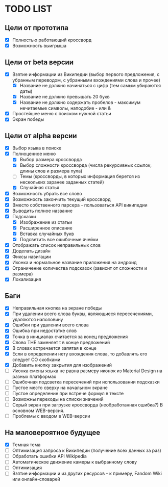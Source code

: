 # TODO LIST
## Цели от прототипа
 - [x] Полностью работающий кроссворд
 - [x] Возможность выигрыша

## Цели от beta версии
 - [x] Взятие информации из Википедии (выбор первого предложения, с убранным переводом, с убранными вхождениями слова и прочее)
   - [x] Название не должно начинаться с цифр (тем самым убираются даты)
   - [x] Название не должно превышать 20 букв
   - [x] Название не должно содержать пробелов - максимум нечитаемые символы, наподобие - или &
 - [x] Простейшее меню с поиском нужной статьи
 - [x] Экран победы

## Цели от alpha версии
 - [x] Выбор языка в поиске
 - [x] Полноценное меню
    - [x] Выбор размера кроссворда
    - [x] Выбор сложности кроссворда (числа рекурсивных ссылок, длины слов и размера пула)
    - [ ] Темы (кроссворды, в которых информация берется из нескольких заранее заданных статей)
    - [x] Случайная статья
 - [x] Возможность убрать все слово
 - [x] Возможность закончить текущий кроссворд
 - [x] Вместо собственного парсера - пользоваться API википедии
 - [x] Выводить полное название
 - [x] Подсказки
   - [x] Изображение из статьи
   - [x] Расширенное описание
   - [x] Вставка случайных букв
   - [x] Подсветить все ошибочные ячейки
 - [x] Отображать список неправильных слов
 - [x] Доделать дизайн
 - [x] Фиксы навигации
 - [x] Иконка и нормальное название приложения на андроид
 - [x] Ограничение количества подсказок (зависит от сложности и размера)
 - [x] Локализация

## Баги
 - [x] Неправильная кнопка на экране победы
 - [x] При удалении всего слова буквы, являющиеся пересечениями, удаляются наполовину
 - [x] Ошибки при удалении всего слова
 - [x] Ошибка при недостатке слов
 - [x] Точка в инициалах считается за конец предложения
 - [x] Слово THE заменяет t в конце предложений
 - [x] В словах встречается запятая в конце
 - [x] Если в определении нету вхождения слова, то добавлять его следует СО скобками
 - [x] Добавить кнопку закрытия для изображений
 - [ ] Иконка смены языка не равна размеру иконок из Material Design на разных платформах
 - [ ] Ошибочная подсветка пересечений при использовании подсказки
 - [ ] Пустое место сверху на начальном экране
 - [ ] Пустое определение при встрече формул в тексте
 - [ ] Возможны переходы на списки значений
 - [ ] Серый экран при загрузке кроссворда (необработанная ошибка?) В основном WEB-версия.
 - [ ] Проблемы с вводом в WEB-версии

## На маловероятное будущее
 - [x] Темная тема
 - [ ] Оптимизация запроса к Википедии (получение всех данных за раз)
 - [ ] Обработать ошибки API Wikipedia
 - [ ] Автоматическое движение камеры к выбранному слову
 - [ ] Оптимизация
 - [ ] Взятие информации и из других ресурсов - к примеру, Fandom Wiki или онлайн-словарей